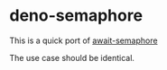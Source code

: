 # deno-semaphore

This is a quick port of [await-semaphore](https://www.npmjs.com/package/await-semaphore)

The use case should be identical.
